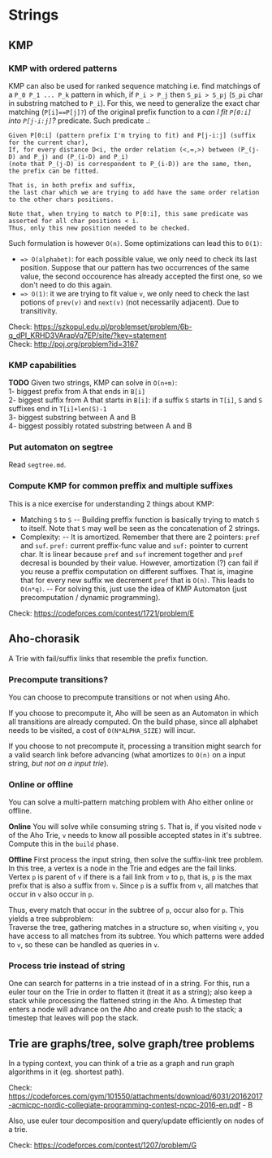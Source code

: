 # Strings

## KMP

### KMP with ordered patterns
KMP can also be used for ranked sequence matching i.e. find matchings of a `P_0 P_1 ... P_k` pattern in which, if `P_i > P_j` then `S_pi > S_pj` (`S_pi` char in substring matched to `P_i`). For this, we need to generalize the exact char matching (`P[i]==P[j]?`) of the original prefix function to a *can I fit `P[0:i]` into `P[j-i:j]`?* predicate. Such predicate .:
```
Given P[0:i] (pattern prefix I'm trying to fit) and P[j-i:j] (suffix for the current char),
If, for every distance D<i, the order relation (<,=,>) between (P_(j-D) and P_j) and (P_(i-D) and P_i)
(note that P_(j-D) is correspondent to P_(i-D)) are the same, then, the prefix can be fitted.

That is, in both prefix and suffix,
the last char which we are trying to add have the same order relation to the other chars positions.    

Note that, when trying to match to P[0:i], this same predicate was asserted for all char positions < i.    
Thus, only this new position needed to be checked.
```
Such formulation is however `O(n)`. Some optimizations can lead this to `O(1)`:
- `=> O(alphabet)`: for each possible value, we only need to check its last position. Suppose that our pattern has two occurrences of the same value, the second occourence has already accepted the first one, so we don't need to do this again.
- `=> O(1)`: it we are trying to fit value `v`, we only need to check the last potions of `prev(v)` and `next(v)` (not necessarily adjacent). Due to transitivity.


Check: https://szkopul.edu.pl/problemset/problem/6b-q_dPI_KRHD3VArapVq7EP/site/?key=statement  
Check: http://poj.org/problem?id=3167  

### KMP capabilities
**TODO**
Given two strings, KMP can solve in `O(n+m)`:  
1- biggest prefix from A that ends in `B[i]`  
2- biggest suffix from A that starts in `B[i]`: if a suffix `S` starts in `T[i]`, `S` and `S` suffixes end in `T[i]+len(S)-1`  
3- biggest substring between A and B  
4- biggest possibly rotated substring between A and B

### Put automaton on segtree
Read `segtree.md`.

### Compute KMP for common preffix and multiple suffixes
This is a nice exercise for understanding 2 things about KMP:
- Matching `S` to `S`
-- Building preffix function is basically trying to match `S` to itself. Note that `S` may well be seen as the concatenation of 2 strings.
- Complexity: 
-- It is amortized. Remember that there are 2 pointers: `pref` and `suf`. `pref:` current preffix-func value and `suf:` pointer to current char.
It is linear because `pref` and `suf` increment together and `pref` decresal is bounded by their value. However, amortization (?) can fail if you reuse a preffix computation on different suffixes. That is, imagine that for every new suffix we decrement `pref` that is `O(n)`. This leads to `O(n*q)`.
-- For solving this, just use the idea of KMP Automaton (just precomputation / dynamic programming).


Check: https://codeforces.com/contest/1721/problem/E  

## Aho-chorasik
A Trie with fail/suffix links that resemble the prefix function.

### Precompute transitions?
You can choose to precompute transitions or not when using Aho.  

If you choose to precompute it, Aho will be seen as an Automaton in which all transitions are already computed. On the build phase, since all alphabet needs to be visited, a cost of `O(N*ALPHA_SIZE)` will incur.  
  
If you choose to not precompute it, processing a transition might search for a valid search link before advancing (what amortizes to `O(n)` on a input string, *but not on a input trie*).

### Online or offline
You can solve a multi-pattern matching problem with Aho either online or offline.

**Online**
You will solve while consuming string `S`. That is, if you visited node `v` of the Aho Trie, `v` needs to know all possible accepted states in it's subtree. Compute this in the `build` phase.

**Offline**
First process the input string, then solve the suffix-link tree problem.  In this tree, a vertex is a node in the Trie and edges are the fail links.  
Vertex `p` is parent of `v` if there is a fail link from `v` to `p`, that is, `p` is the max prefix that is also a suffix from `v`. Since `p` is a suffix from `v`, all matches that occur in `v` also occur in `p`.  
  
Thus, every match that occur in the subtree of `p`, occur also for `p`. This yields a tree subproblem:  
Traverse the tree, gathering matches in a structure so, when visiting `v`, you have access to all matches from its subtree. You which patterns were added to `v`, so these can be handled as queries in `v`.

### Process trie instead of string
One can search for patterns in a trie instead of in a string. 
For this, run a euler tour on the Trie in order to flatten it (treat it as a string); also keep a stack while processing the flattened string in the Aho. 
A timestep that enters a node will advance on the Aho and create push to the stack; a timestep that leaves will pop the stack.

## Trie are graphs/tree, solve graph/tree problems
In a typing context, you can think of a trie as a graph and run graph algorithms in it (eg. shortest path).
  
Check: https://codeforces.com/gym/101550/attachments/download/6031/20162017-acmicpc-nordic-collegiate-programming-contest-ncpc-2016-en.pdf - B 
  
Also, use euler tour decomposition and query/update efficiently on nodes of a trie.

Check: https://codeforces.com/contest/1207/problem/G
